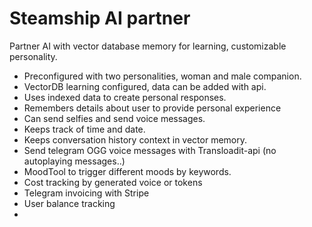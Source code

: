 # Steamship AI partner

Partner AI with vector database memory for learning, customizable personality.

- Preconfigured with two personalities, woman and male companion.
- VectorDB learning configured, data can be added with api.
- Uses indexed data to create personal responses.
- Remembers details about user to provide personal experience
- Can send selfies and send voice messages.
- Keeps track of time and date.
- Keeps conversation history context in vector memory.
- Send telegram OGG voice messages with Transloadit-api (no autoplaying messages..)
- MoodTool to trigger different moods by keywords.
- Cost tracking by generated voice or tokens
- Telegram invoicing with Stripe
- User balance tracking
- 



